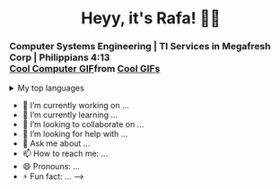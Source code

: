 <h1 align="center"> Heyy, it's Rafa! 🤟🏻 </h1>
<h3 aling="center">Computer Systems Engineering | TI Services in Megafresh Corp | Philippians 4:13 <div class="tenor-gif-embed" data-postid="5177277" data-share-method="host" data-aspect-ratio="1.33333" data-width="100%"><a href="https://tenor.com/view/cool-computer-kid-thumbs-up-gif-5177277">Cool Computer GIF</a>from <a href="https://tenor.com/search/cool-gifs">Cool GIFs</a></div> <script type="text/javascript" async src="https://tenor.com/embed.js"></script> </h3>
<details>
<summary>My top languages</summary>

| Rank | Languages |
|-----:|-----------|
|     1| JavaScript|
|     2| Python    |
|     3| SQL       |

</details>

- 🔭 I’m currently working on ...
- 🌱 I’m currently learning ...
- 👯 I’m looking to collaborate on ...
- 🤔 I’m looking for help with ...
- 💬 Ask me about ...
- 📫 How to reach me: ...
- 😄 Pronouns: ...
- ⚡ Fun fact: ...
-->
